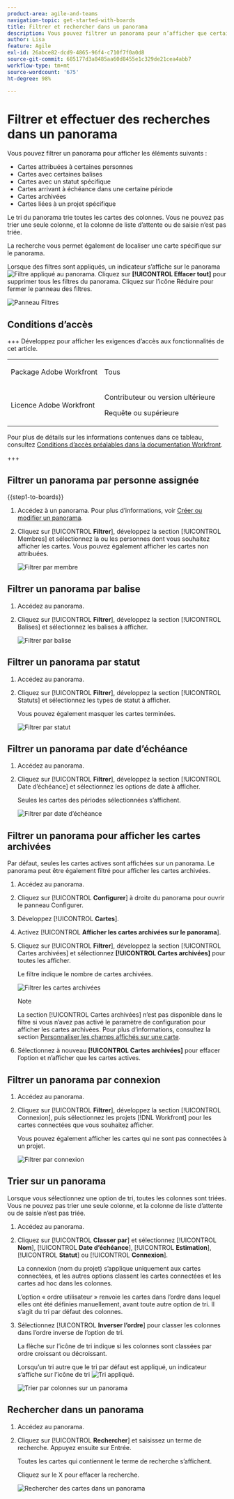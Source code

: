 ```yaml
---
product-area: agile-and-teams
navigation-topic: get-started-with-boards
title: Filtrer et rechercher dans un panorama
description: Vous pouvez filtrer un panorama pour n’afficher que certaines cartes.
author: Lisa
feature: Agile
exl-id: 26abce82-dcd9-4865-96f4-c710f7f0a0d8
source-git-commit: 685177d3a8485aa60d8455e1c329de21cea4abb7
workflow-type: tm+mt
source-wordcount: '675'
ht-degree: 98%

---
```


# Filtrer et effectuer des recherches dans un panorama

Vous pouvez filtrer un panorama pour afficher les éléments suivants :

* Cartes attribuées à certaines personnes
* Cartes avec certaines balises
* Cartes avec un statut spécifique
* Cartes arrivant à échéance dans une certaine période
* Cartes archivées
* Cartes liées à un projet spécifique

Le tri du panorama trie toutes les cartes des colonnes. Vous ne pouvez pas trier une seule colonne, et la colonne de liste d’attente ou de saisie n’est pas triée.

La recherche vous permet également de localiser une carte spécifique sur le panorama.

Lorsque des filtres sont appliqués, un indicateur s’affiche sur le panorama ![Filtre appliqué au panorama](assets/boards-filterapplied-30x30.png). Cliquez sur **[!UICONTROL Effacer tout]** pour supprimer tous les filtres du panorama. Cliquez sur l’icône Réduire pour fermer le panneau des filtres.

![Panneau Filtres](assets/boards-all-filters-collapsed-0823.png)

## Conditions d’accès

+++ Développez pour afficher les exigences d’accès aux fonctionnalités de cet article.

<table style="table-layout:auto"> 
 <col> 
 <col> 
 <tbody> 
  <tr> 
   <td role="rowheader">Package Adobe Workfront</td> 
   <td> <p>Tous</p> </td> 
  </tr> 
  <tr> 
   <td role="rowheader">Licence Adobe Workfront</td> 
   <td> 
   <p>Contributeur ou version ultérieure</p> 
   <p>Requête ou supérieure</p>
   </td> 
  </tr> 
 </tbody> 
</table>

Pour plus de détails sur les informations contenues dans ce tableau, consultez [Conditions d’accès préalables dans la documentation Workfront](/help/quicksilver/administration-and-setup/add-users/access-levels-and-object-permissions/access-level-requirements-in-documentation.md).

+++

## Filtrer un panorama par personne assignée

{{step1-to-boards}}

1. Accédez à un panorama. Pour plus d’informations, voir [Créer ou modifier un panorama](../../agile/get-started-with-boards/create-edit-board.md).
1. Cliquez sur [!UICONTROL **Filtrer**], développez la section [!UICONTROL Membres] et sélectionnez la ou les personnes dont vous souhaitez afficher les cartes. Vous pouvez également afficher les cartes non attribuées.

   ![Filtrer par membre](assets/boards-filter-by-assignees-0822.png)

## Filtrer un panorama par balise

1. Accédez au panorama.
1. Cliquez sur [!UICONTROL **Filtrer**], développez la section [!UICONTROL Balises] et sélectionnez les balises à afficher.

   ![Filtrer par balise](assets/boards-filter-by-tags-0822.png)

## Filtrer un panorama par statut

1. Accédez au panorama.
1. Cliquez sur [!UICONTROL **Filtrer**], développez la section [!UICONTROL Statuts] et sélectionnez les types de statut à afficher.

   Vous pouvez également masquer les cartes terminées.

   ![Filtrer par statut](assets/boards-filter-by-status-0822.png)

## Filtrer un panorama par date d’échéance

1. Accédez au panorama.
1. Cliquez sur [!UICONTROL **Filtrer**], développez la section [!UICONTROL Date d’échéance] et sélectionnez les options de date à afficher.

   Seules les cartes des périodes sélectionnées s’affichent.

   ![Filtrer par date d’échéance](assets/boards-filter-by-due-date-0822.png)

## Filtrer un panorama pour afficher les cartes archivées

Par défaut, seules les cartes actives sont affichées sur un panorama. Le panorama peut être également filtré pour afficher les cartes archivées.

1. Accédez au panorama.
1. Cliquez sur [!UICONTROL **Configurer**] à droite du panorama pour ouvrir le panneau Configurer.
1. Développez [!UICONTROL **Cartes**].
1. Activez [!UICONTROL **Afficher les cartes archivées sur le panorama**].
1. Cliquez sur [!UICONTROL **Filtrer**], développez la section [!UICONTROL Cartes archivées] et sélectionnez **[!UICONTROL Cartes archivées]** pour toutes les afficher.

   Le filtre indique le nombre de cartes archivées.

   ![Filtrer les cartes archivées](assets/filter-by-archived-cards.png)

   >[!NOTE]
   >
   >La section [!UICONTROL Cartes archivées] n’est pas disponible dans le filtre si vous n’avez pas activé le paramètre de configuration pour afficher les cartes archivées. Pour plus d’informations, consultez la section [Personnaliser les champs affichés sur une carte](/help/quicksilver/agile/get-started-with-boards/customize-fields-on-card.md).

1. Sélectionnez à nouveau **[!UICONTROL Cartes archivées]** pour effacer l’option et n’afficher que les cartes actives.

## Filtrer un panorama par connexion

1. Accédez au panorama.
1. Cliquez sur [!UICONTROL **Filtrer**], développez la section [!UICONTROL Connexion], puis sélectionnez les projets [!DNL Workfront] pour les cartes connectées que vous souhaitez afficher.

   Vous pouvez également afficher les cartes qui ne sont pas connectées à un projet.

   ![Filtrer par connexion](assets/boards-filter-by-connection.png)

## Trier sur un panorama

Lorsque vous sélectionnez une option de tri, toutes les colonnes sont triées. Vous ne pouvez pas trier une seule colonne, et la colonne de liste d’attente ou de saisie n’est pas triée.

1. Accédez au panorama.
1. Cliquez sur [!UICONTROL **Classer par**] et sélectionnez [!UICONTROL **Nom**], [!UICONTROL **Date d’échéance**], [!UICONTROL **Estimation**], [!UICONTROL **Statut**] ou [!UICONTROL **Connexion**].

   La connexion (nom du projet) s’applique uniquement aux cartes connectées, et les autres options classent les cartes connectées et les cartes ad hoc dans les colonnes.

   L’option « ordre utilisateur » renvoie les cartes dans l’ordre dans lequel elles ont été définies manuellement, avant toute autre option de tri. Il s’agit du tri par défaut des colonnes.

1. Sélectionnez [!UICONTROL **Inverser l’ordre**] pour classer les colonnes dans l’ordre inverse de l’option de tri.

   La flèche sur l’icône de tri indique si les colonnes sont classées par ordre croissant ou décroissant.

   Lorsqu’un tri autre que le tri par défaut est appliqué, un indicateur s’affiche sur l’icône de tri ![Tri appliqué](assets/sort-applied-boards.png).

   ![Trier par colonnes sur un panorama](assets/sort-by-columns-in-board.png)

## Rechercher dans un panorama

1. Accédez au panorama.
1. Cliquez sur [!UICONTROL **Rechercher**] et saisissez un terme de recherche. Appuyez ensuite sur Entrée.

   Toutes les cartes qui contiennent le terme de recherche s’affichent.

   Cliquez sur le X pour effacer la recherche.

   ![Rechercher des cartes dans un panorama](assets/boards-searchbox.png)
